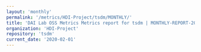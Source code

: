 ```yaml
---
layout: 'monthly'
permalink: '/metrics/HDI-Project/tsdm/MONTHLY/'
title: 'DAI Lab OSS Metrics Metrics report for tsdm | MONTHLY-REPORT-2020-02-01'
organization: 'HDI-Project'
repository: 'tsdm'
current_date: '2020-02-01'
---
```

